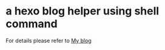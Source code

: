 # a hexo blog helper using shell command

For details please refer to [My blog](http://blog.geeky.win)
